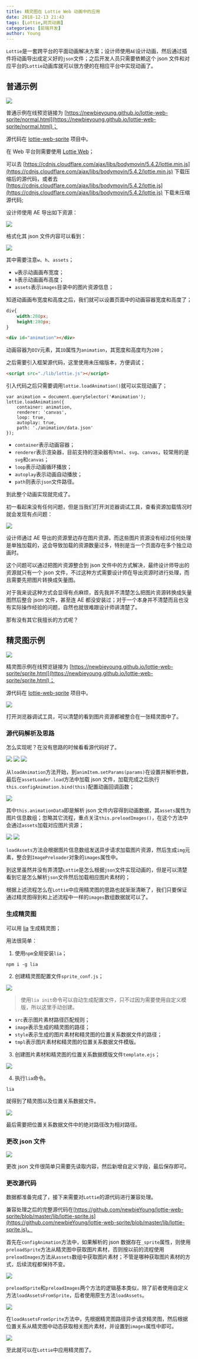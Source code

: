 ```yaml
---
title: 精灵图在 Lottie Web 动画中的应用
date: 2018-12-13 21:43
tags: [Lottie,网页动画]
categories: [前端开发]
author: Young
---
```


`Lottie`是一套跨平台的平面动画解决方案；设计师使用`AE`设计动画，然后通过插件将动画导出成定义好的`json`文件；之后开发人员只需要依赖这个 json 文件和对应平台的`Lottie`动画库就可以很方便的在相应平台中实现动画了。

## 普通示例

<img src="https://newbieyoung.github.io/images/lottie-web-sprite-0.gif">

普通示例在线预览链接为 [https://newbieyoung.github.io/lottie-web-sprite/normal.html](https://newbieyoung.github.io/lottie-web-sprite/normal.html)；

源代码在 [lottie-web-sprite](https://github.com/newbieYoung/lottie-web-sprite/blob/master/normal.html) 项目中。

<!--more-->

在 Web 平台则需要使用 [Lottie Web](https://github.com/airbnb/lottie-web)；

可以去 [https://cdnjs.cloudflare.com/ajax/libs/bodymovin/5.4.2/lottie.min.js](https://cdnjs.cloudflare.com/ajax/libs/bodymovin/5.4.2/lottie.min.js) 下载压缩后的源代码，或者去 [https://cdnjs.cloudflare.com/ajax/libs/bodymovin/5.4.2/lottie.js](https://cdnjs.cloudflare.com/ajax/libs/bodymovin/5.4.2/lottie.js) 下载未压缩源代码;

设计师使用 AE 导出如下资源：

<img src="https://newbieyoung.github.io/images/lottie-web-sprite-1.jpg">

格式化其 json 文件内容可以看到：

<img src="https://newbieyoung.github.io/images/lottie-web-sprite-2.jpg">

其中需要注意`w`、`h`、`assets`；

- `w`表示动画画布宽度；
- `h`表示动画画布高度；
- `assets`表示`images`目录中的图片资源信息；

知道动画画布宽度和高度之后，我们就可以设置页面中的动画容器宽度和高度了；

```CSS
div{
	width:280px;
	height:280px;
}
```

```HTML
<div id="animation"></div>
```

动画容器为`DIV`元素，其`ID`属性为`animation`，其宽度和高度均为`280`；

之后需要引入框架源代码，这里使用未压缩版本，方便调试；

```HTML
<script src="./lib/lottie.js"></script>
```

引入代码之后只需要调用`lottie.loadAnimation()`就可以实现动画了；

```JS
var animation = document.querySelector('#animation');
lottie.loadAnimation({
    container: animation,
    renderer: 'canvas',
    loop: true,
    autoplay: true,
    path: './animation/data.json'
});
```

- `container`表示动画容器；
- `renderer`表示渲染器，目前支持的渲染器有`html`、`svg`、`canvas`，较常用的是`svg`和`canvas`；
- `loop`表示动画循环播放；
- `autoplay`表示动画自动播放；
- `path`则表示`json`文件路径。

到此整个动画实现就完成了。

初一看起来没有任何问题，但是当我们打开浏览器调试工具，查看资源加载情况时就会发现有点问题：

<img src="https://newbieyoung.github.io/images/lottie-web-sprite-3.jpg">

设计师通过 AE 导出的资源里边存在图片资源，而这些图片资源没有经过任何处理是单独加载的，这会导致加载的资源数量过多，特别是当一个页面存在多个独立动画时。

这个问题可以通过把图片资源整合到 json 文件中的方式解决，最终设计师导出的资源就只有一个 json 文件，不过这种方式需要设计师在导出资源时进行处理，而且需要先把图片转换成矢量图。

对于我来说这种方式会显得有点麻烦，首先我并不清楚怎么把图片资源转换成矢量图然后整合 json 文件，甚至连 AE 都没安装过；对于一个本身并不清楚而且也没有实际操作经验的问题，自然也就很难跟设计师讲清楚了。

那有没有其它我擅长的方式呢？

## 精灵图示例

<img src="https://newbieyoung.github.io/images/lottie-web-sprite-0.gif">

精灵图示例在线预览链接为 [https://newbieyoung.github.io/lottie-web-sprite/sprite.html](https://newbieyoung.github.io/lottie-web-sprite/sprite.html)；

源代码在 [lottie-web-sprite](https://github.com/newbieYoung/lottie-web-sprite/blob/master/sprite.html) 项目中。

<img src="https://newbieyoung.github.io/images/lottie-web-sprite-10.jpg">

打开浏览器调试工具，可以清楚的看到图片资源都被整合在一张精灵图中了。

### 源代码解析及思路

怎么实现呢？在没有思路的时候看看源代码好了。

<img src="https://newbieyoung.github.io/images/lottie-web-sprite-4.jpg">

<img src="https://newbieyoung.github.io/images/lottie-web-sprite-5.jpg">

<img src="https://newbieyoung.github.io/images/lottie-web-sprite-6.jpg">

从`loadAnimation`方法开始，到`animItem.setParams(params)`在设置并解析参数，最后在`assetLoader.load`方法中加载 json 文件，加载完成之后执行`this.configAnimation.bind(this)`配置动画回调函数；

<img src="https://newbieyoung.github.io/images/lottie-web-sprite-7.jpg">

其中`this.animationData`即是解析 json 文件内容得到动画数据，其`assets`属性为图片信息数组；忽略其它流程，重点关注`this.preloadImages()`，在这个方法中会通过`assets`加载对应图片资源；

<img src="https://newbieyoung.github.io/images/lottie-web-sprite-8.jpg">

<img src="https://newbieyoung.github.io/images/lottie-web-sprite-9.jpg">

`loadAssets`方法会根据图片信息数组发送异步请求加载图片资源，然后生成`img`元素，整合到`ImagePreloader`对象的`images`属性中。

到这里虽然并没有弄清楚`Lottie`是怎么根据`json`文件实现动画的，但是可以清楚看到它是怎么解析`json`文件然后加载相应图片素材的；

根据上述流程怎么在`Lottie`中应用精灵图的思路也就渐渐清晰了，我们只要保证通过精灵图得到和上述流程中一样的`images`数组数据就可以了。

### 生成精灵图

可以用 [lia](https://github.com/cupools/lia) 生成精灵图；

用法很简单：

1. 使用`npm`全局安装`lia`；

```
npm i -g lia
```

2. 创建精灵图配置文件`sprite_conf.js`；

<img src="https://newbieyoung.github.io/images/lottie-web-sprite-11.jpg">

> 使用`lia init`命令可以自动生成配置文件，只不过因为需要使用自定义模版，所以这里手动创建。

- `src`表示图片素材路径匹配规则；
- `image`表示生成的精灵图的路径；
- `style`表示生成的图片素材和精灵图的位置关系数据文件的路径；
- `tmpl`表示图片素材和精灵图的位置关系数据文件模版。

3. 创建图片素材和精灵图的位置关系数据模版文件`template.ejs`；

<img src="https://newbieyoung.github.io/images/lottie-web-sprite-12.jpg">

4. 执行`lia`命令。

```
lia
```

就得到了精灵图以及位置关系数据文件。

<img src="https://newbieyoung.github.io/images/lottie-web-sprite-13.jpg">

最后需要把位置关系数据文件中的绝对路径改为相对路径。

### 更改 json 文件

<img src="https://newbieyoung.github.io/images/lottie-web-sprite-14.jpg">

更改 json 文件很简单只需要先读取内容，然后新增自定义字段，最后保存即可。

### 更改源代码

数据都准备完成了，接下来需要对`Lottie`的源代码进行兼容处理。

兼容处理之后的完整源代码在[https://github.com/newbieYoung/lottie-web-sprite/blob/master/lib/lottie-sprite.js](https://github.com/newbieYoung/lottie-web-sprite/blob/master/lib/lottie-sprite.js)。

首先在`configAnimation`方法中，如果解析的 json 数据存在`_sprite`属性，则使用`preloadSprite`方法从精灵图中获取图片素材，否则按以前的流程使用`preloadImages`方法从`assets`数组中获取图片素材；不管是哪种获取图片素材的方式，后续流程都保持不变。

<img src="https://newbieyoung.github.io/images/lottie-web-sprite-15.jpg">

`preloadSprite`和`preloadImages`两个方法的逻辑基本类似，除了前者使用自定义方法`loadAssetsFromSprite`，后者使用原生方法`loadAssets`。

<img src="https://newbieyoung.github.io/images/lottie-web-sprite-16.jpg">

在`loadAssetsFromSprite`方法中，先根据精灵图路径异步请求精灵图，然后根据位置关系从精灵图中动态获取相关图片素材，并设置到`images`属性中即可。

<img src="https://newbieyoung.github.io/images/lottie-web-sprite-17.jpg">

至此就可以在`Lottie`中应用精灵图了。








































